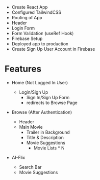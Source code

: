 - Create React App
- Configured TailwindCSS
- Routing of App
- Header
- Login Form
- Form Validation (useRef Hook)
- Firebase Setup
- Deployed app to production
- Create Sign Up User Account in Firebase

# Features

- Home (Not Logged In User)

  - Login/Sign Up
    - Sign In/Sign Up Form
    - redirects to Browse Page

- Browse (After Authentication)

  - Header
  - Main Movie
    - Trailer in Background
    - Title & Description
    - Movie Suggestions
      - Movie Lists \* N

- AI-Flix
  - Search Bar
  - Movie Suggestions
